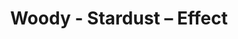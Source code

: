 ---
title: Woody - Stardust – Effect
builder: true
type: coming-soon

# Content section
sections:
  - headerSection
  - aboutSection
  - servicesSection
  - teamSection
  - contactSection
  - subscribeSection

# Background effect
stardustEffect: 
  enable: true
  particleColor: "#ff417d"
  microParticleColor: "#4EFCFE"
  gradientColor: "rgba(82,42,114,1)"
  gradientColor2: "rgba(26,14,4,0)"

---